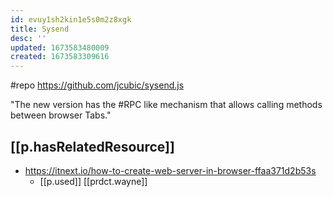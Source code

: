 ```yaml
---
id: evuy1sh2kin1e5s0m2z8xgk
title: Sysend
desc: ''
updated: 1673583480009
created: 1673583309616
---
```


#repo https://github.com/jcubic/sysend.js

"The new version has the #RPC like mechanism that allows calling methods between browser Tabs."

## [[p.hasRelatedResource]]

- https://itnext.io/how-to-create-web-server-in-browser-ffaa371d2b53s
  - [[p.used]] [[prdct.wayne]]